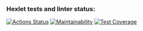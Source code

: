 ### Hexlet tests and linter status:
[![Actions Status](https://github.com/mariesukhova/frontend-project-46/workflows/hexlet-check/badge.svg)](https://github.com/mariesukhova/frontend-project-46/actions)
[![Maintainability](https://api.codeclimate.com/v1/badges/78a9ea8adb0dfd5e75d8/maintainability)](https://codeclimate.com/github/mariesukhova/frontend-project-46/maintainability)
[![Test Coverage](https://api.codeclimate.com/v1/badges/78a9ea8adb0dfd5e75d8/test_coverage)](https://codeclimate.com/github/mariesukhova/frontend-project-46/test_coverage)